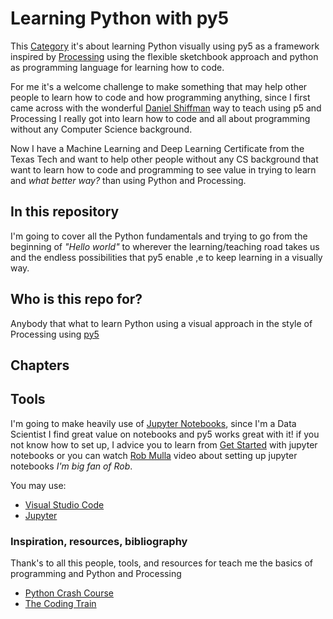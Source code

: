 # Learning Python with py5

This [Category](categories) it's about learning Python visually using py5 as a framework
inspired by [Processing](https://processing.org/) using the flexible sketchbook approach
and python as programming language for learning how to code.

For me it's a welcome challenge to make something that may help other people to learn
how to code and how programming anything, since I first came across with the wonderful
[Daniel Shiffman](https://github.com/shiffman) way to teach using p5 and Processing I
really got into learn how to code and all about programming without any Computer
Science background.

Now I have a Machine Learning and Deep Learning Certificate from the Texas Tech and
want to help other people without any CS background that want to learn how to code and
programming to see value in trying to learn and *what better way?* than using Python and
Processing.

## In this repository

I'm going to cover all the Python fundamentals and trying to go from the beginning of
*"Hello world"* to wherever the learning/teaching road takes us and the endless
possibilities that py5 enable ,e to keep learning in a visually way.

## Who is this repo for?

Anybody that what to learn Python using a visual approach in the style of Processing
using [py5](http://py5coding.org/)

## Chapters



## Tools

I'm going to make heavily use of [Jupyter Notebooks](https://jupyter.org/), since I'm a
Data Scientist I find great value on notebooks and py5 works great with it! if you not
know how to set up, I advice you to learn from [Get
Started](https://docs.jupyter.org/en/latest/start/index.html) with jupyter notebooks or
you can watch [Rob Mulla](https://www.youtube.com/watch?v=h1sAzPojKMg) video about
setting up jupyter notebooks *I'm big fan of Rob*.

You may use:

* [Visual Studio Code](https://www.youtube.com/watch?v=h1sAzPojKMg)
* [Jupyter](https://docs.jupyter.org/en/latest/start/index.html)

### Inspiration, resources, bibliography

Thank's to all this people, tools, and resources for teach me the basics of programming
and Python and Processing

* [Python Crash Course](https://ehmatthes.github.io/pcc/)
* [The Coding Train](https://thecodingtrain.com/)
